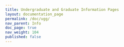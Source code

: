 ```yaml
---
title: Undergraduate and Graduate Information Pages
layout: documentation_page
permalink: /doc/ugg/
nav_parent: Info
doc_page: true
nav_weight: 104
published: false
---
```

